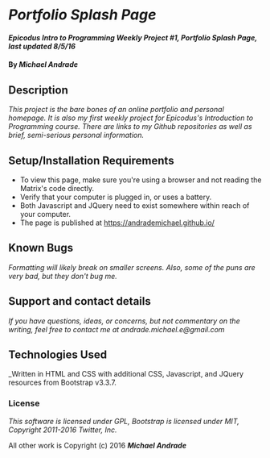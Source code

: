 # _Portfolio Splash Page_

#### _Epicodus Intro to Programming Weekly Project #1, Portfolio Splash Page, last updated 8/5/16_

#### By _**Michael Andrade**_

## Description

_This project is the bare bones of an online portfolio and personal homepage. It is also my first weekly project for Epicodus's Introduction to Programming course. There are links to my Github repositories as well as brief, semi-serious personal information._

## Setup/Installation Requirements

* To view this page, make sure you're using a browser and not reading the Matrix's code directly.
* Verify that your computer is plugged in, or uses a battery.
* Both Javascript and JQuery need to exist somewhere within reach of your computer.
* The page is published at https://andrademichael.github.io/
## Known Bugs

_Formatting will likely break on smaller screens. Also, some of the puns are very bad, but they don't bug me._

## Support and contact details

_If you have questions, ideas, or concerns, but not commentary on the writing, feel free to contact me at andrade.michael.e@gmail.com_

## Technologies Used

_Written in HTML and CSS with additional CSS, Javascript, and JQuery resources from Bootstrap v3.3.7.

### License

*This software is licensed under GPL,
Bootstrap is licensed under MIT, Copyright 2011-2016 Twitter, Inc.*

All other work is Copyright (c) 2016 **_Michael Andrade_**
